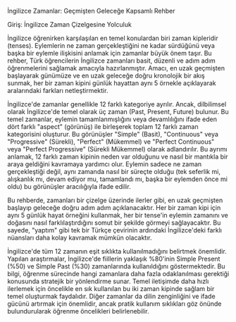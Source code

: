 İngilizce Zamanlar: Geçmişten Geleceğe Kapsamlı Rehber

Giriş: İngilizce Zaman Çizelgesine Yolculuk

İngilizce öğrenirken karşılaşılan en temel konulardan biri zaman kipleridir (tenses). Eylemlerin ne zaman gerçekleştiğini ne kadar sürdüğünü veya
başka bir eylemle ilişkisini anlamak için zamanlar büyük önem taşır. Bu rehber, Türk öğrencilerin İngilizce zamanları basit, düzenli ve adım adım
öğrenmelerini sağlamak amacıyla hazırlanmıştır. Amacı, en uzak geçmişten başlayarak günümüze ve en uzak geleceğe doğru kronolojik bir akış
sunmak, her bir zaman kipini günlük hayattan aynı 5 örnekle açıklayarak aralarındaki farkları netleştirmektir.

İngilizce'de zamanlar genellikle 12 farklı kategoriye ayrılır. Ancak, dilbilimsel olarak İngilizce'de temel olarak üç zaman (Past, Present, Future) bulunur.
Bu temel zamanlar, eylemin tamamlanmışlığını veya devamlılığını ifade eden dört farklı "aspect" (görünüş) ile birleşerek toplam 12 farklı zaman
kategorisini oluşturur. Bu görünüşler "Simple" (Basit), "Continuous" veya "Progressive" (Sürekli), "Perfect" (Mükemmel) ve "Perfect Continuous" veya
"Perfect Progressive" (Sürekli Mükemmel) olarak adlandırılır. Bu ayrımı anlamak, 12 farklı zaman kipinin neden var olduğunu ve nasıl bir mantıkla bir
araya geldiğini kavramaya yardımcı olur. Eylemin sadece ne zaman gerçekleştiği değil, aynı zamanda nasıl bir süreçte olduğu (tek seferlik mi,
alışkanlık mı, devam ediyor mu, tamamlandı mı, başka bir eylemden önce mi oldu) bu görünüşler aracılığıyla ifade edilir.

Bu rehberde, zamanları bir çizelge üzerinde ilerler gibi, en uzak geçmişten başlayıp geleceğe doğru adım adım açıklanacaktır. Her bir zaman kipi için
aynı 5 günlük hayat örneğini kullanmak, her bir tense'in eylemin zamanını ve doğasını nasıl farklılaştırdığını somut bir şekilde görmeyi sağlayacaktır.
Bu sayede, "yaptım" gibi tek bir Türkçe çevirinin ardındaki İngilizce'deki farklı nüansları daha kolay kavramak mümkün olacaktır.

İngilizce'de tüm 12 zamanın eşit sıklıkta kullanılmadığını belirtmek önemlidir. Yapılan araştırmalar, İngilizce'de fiillerin yaklaşık %80'inin Simple Present
(%50) ve Simple Past (%30) zamanlarında kullanıldığını göstermektedir. Bu bilgi, öğrenme sürecinde hangi zamanlara daha fazla odaklanılması
gerektiği konusunda stratejik bir yönlendirme sunar. Temel iletişimde daha hızlı ilerlemek için öncelikle en sık kullanılan bu iki zaman kipinde sağlam
bir temel oluşturmak faydalıdır. Diğer zamanlar da dilin zenginliğini ve ifade gücünü artırmak için önemlidir, ancak pratik kullanım sıklıkları göz önünde
bulundurularak öğrenme öncelikleri belirlenebilir.
